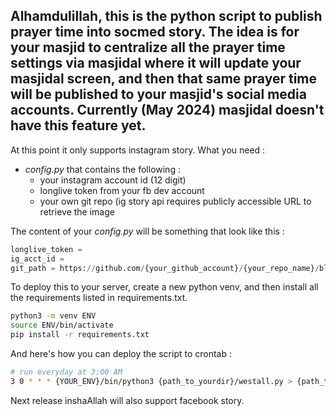 Alhamdulillah, this is the python script to publish prayer time into socmed story. The idea is for your masjid to centralize all the prayer time settings via masjidal where it will update your masjidal screen, and then that same prayer time will be published to your masjid's social media accounts. Currently (May 2024)  masjidal doesn't have this feature yet.
-------------------------------------------------------------------

At this point it only supports instagram story.
What you need :
* *config.py* that contains the following :
  * your instagram account id (12 digit)
  * longlive token from your fb dev account
  * your own git repo (ig story api requires publicly accessible URL to retrieve the image
 
The content of your *config.py* will be something that look like this :

~~~python
longlive_token =
ig_acct_id =
git_path = https://github.com/{your_github_account}/{your_repo_name}/blob/main/'
~~~

To deploy this to your server, create a new python venv, and then install all the requirements listed in requirements.txt.
~~~bash
python3 -m venv ENV
source ENV/bin/activate
pip install -r requirements.txt
~~~

And here's how you can deploy the script to crontab :

~~~bash
# run everyday at 3:00 AM
3 0 * * * {YOUR_ENV}/bin/python3 {path_to_yourdir}/westall.py > {path_to_yourdir}/running.log 2>&1
~~~

Next release inshaAllah will also support facebook story.
